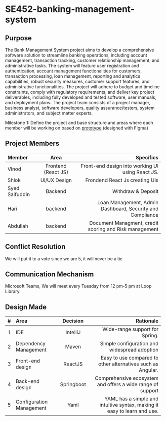 # SE452-banking-management-system

## Purpose
The Bank Management System project aims to develop a comprehensive software solution to streamline banking operations, including account management, transaction tracking, customer relationship management, and administrative tasks. The system will feature user registration and authentication, account management functionalities for customers, transaction processing, loan management, reporting and analytics capabilities, robust security measures, customer support features, and administrative functionalities. The project will adhere to budget and timeline constraints, comply with regulatory requirements, and deliver key project deliverables, including fully developed and tested software, user manuals, and deployment plans. The project team consists of a project manager, business analyst, software developers, quality assurance/testers, system administrators, and subject matter experts. 


Milestone 1: Define the project and base structure and areas where each member will be working on based on [prototype](https://www.figma.com/file/wzsstl2J8hPWB0a0ZITiJL/SE452-Design?type=design&node-id=24-31&mode=design&t=AL9Ae16oZNT2UiUY-0) (designed with Figma)

## Project Members

| Member |  Area  | Specifics |
|:-----|:--------:|------:|
| Vinod   | Frontend (React JS)| Front-end design into working UI using React JS.  |
| Shlok   |  Ui/UX Design  | Frondend React Js creating UIs |
| Syed Saifuddin | Backend  | Withdraw & Deposit  |
| Hari | backend | Loan Management, Admin Dashboard, Security and Compliance|
| Abdullah | backend | Document Managment, credit scoring and Risk management |

## Conflict Resolution
We will put it to a vote since we are 5, it will never be a tie 

## Communication Mechanism
  Microsoft Teams, We will meet every Tuesday from 12 pm-5 pm at Loop Library.


## Design Made

|# | Area  |  Decision   | Rationale  |
|:----|:-----|:--------:|------:|
|1|IDE|IntelliJ| Wide-range support for Spring.| 
|2|Dependency Management|Maven| Simple configuration and widespread adoption |
|3|Front-end design|ReactJS| Easy to use compared to other alternatives such as Angular.| 
|4|Back-end design|  Springboot|Comprehensive ecosystem and offers a wide range of support| 
|5|Configuration Management|Yaml| YAML has a simple and intuitive syntax, making it easy to learn and use.|.
